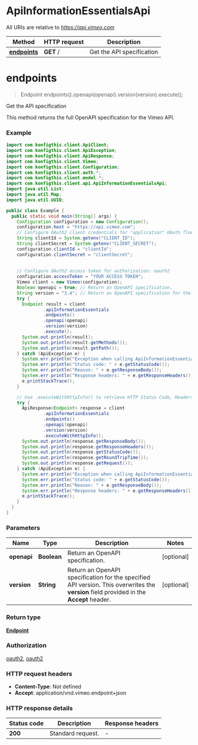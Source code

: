 # ApiInformationEssentialsApi

All URIs are relative to *https://api.vimeo.com*

| Method | HTTP request | Description |
|------------- | ------------- | -------------|
| [**endpoints**](ApiInformationEssentialsApi.md#endpoints) | **GET** / | Get the API specification |


<a name="endpoints"></a>
# **endpoints**
> Endpoint endpoints().openapi(openapi).version(version).execute();

Get the API specification

This method returns the full OpenAPI specification for the Vimeo API.

### Example
```java
import com.konfigthis.client.ApiClient;
import com.konfigthis.client.ApiException;
import com.konfigthis.client.ApiResponse;
import com.konfigthis.client.Vimeo;
import com.konfigthis.client.Configuration;
import com.konfigthis.client.auth.*;
import com.konfigthis.client.model.*;
import com.konfigthis.client.api.ApiInformationEssentialsApi;
import java.util.List;
import java.util.Map;
import java.util.UUID;

public class Example {
  public static void main(String[] args) {
    Configuration configuration = new Configuration();
    configuration.host = "https://api.vimeo.com";
    // Configure OAuth2 client credentials for "application" OAuth flow
    String clientId = System.getenv("CLIENT_ID");
    String clientSecret = System.getenv("CLIENT_SECRET");
    configuration.clientId = "clientId";
    configuration.clientSecret = "clientSecret";
    
    
    // Configure OAuth2 access token for authorization: oauth2
    configuration.accessToken = "YOUR ACCESS TOKEN";
    Vimeo client = new Vimeo(configuration);
    Boolean openapi = true; // Return an OpenAPI specification.
    String version = "3.4"; // Return an OpenAPI specification for the specified API version. This overwrites the **version** field provided in the **Accept** header.
    try {
      Endpoint result = client
              .apiInformationEssentials
              .endpoints()
              .openapi(openapi)
              .version(version)
              .execute();
      System.out.println(result);
      System.out.println(result.getMethods());
      System.out.println(result.getPath());
    } catch (ApiException e) {
      System.err.println("Exception when calling ApiInformationEssentialsApi#endpoints");
      System.err.println("Status code: " + e.getStatusCode());
      System.err.println("Reason: " + e.getResponseBody());
      System.err.println("Response headers: " + e.getResponseHeaders());
      e.printStackTrace();
    }

    // Use .executeWithHttpInfo() to retrieve HTTP Status Code, Headers and Request
    try {
      ApiResponse<Endpoint> response = client
              .apiInformationEssentials
              .endpoints()
              .openapi(openapi)
              .version(version)
              .executeWithHttpInfo();
      System.out.println(response.getResponseBody());
      System.out.println(response.getResponseHeaders());
      System.out.println(response.getStatusCode());
      System.out.println(response.getRoundTripTime());
      System.out.println(response.getRequest());
    } catch (ApiException e) {
      System.err.println("Exception when calling ApiInformationEssentialsApi#endpoints");
      System.err.println("Status code: " + e.getStatusCode());
      System.err.println("Reason: " + e.getResponseBody());
      System.err.println("Response headers: " + e.getResponseHeaders());
      e.printStackTrace();
    }
  }
}

```

### Parameters

| Name | Type | Description  | Notes |
|------------- | ------------- | ------------- | -------------|
| **openapi** | **Boolean**| Return an OpenAPI specification. | [optional] |
| **version** | **String**| Return an OpenAPI specification for the specified API version. This overwrites the **version** field provided in the **Accept** header. | [optional] |

### Return type

[**Endpoint**](Endpoint.md)

### Authorization

[oauth2](../README.md#oauth2), [oauth2](../README.md#oauth2)

### HTTP request headers

 - **Content-Type**: Not defined
 - **Accept**: application/vnd.vimeo.endpoint+json

### HTTP response details
| Status code | Description | Response headers |
|-------------|-------------|------------------|
| **200** | Standard request. |  -  |

